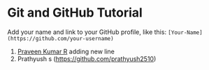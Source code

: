 # Git and GitHub Tutorial
Add your name and link to your GitHub profile, like this: `[Your-Name](https://github.com/your-username)`
1. [Praveen Kumar R](https://github.com/pbcpraveen)
adding new line 
2. Prathyush s (https://github.com/prathyush2510)

